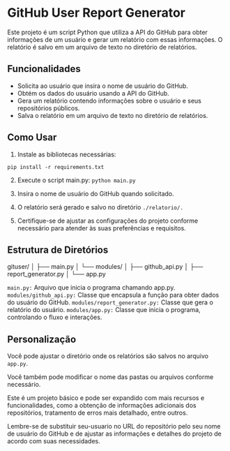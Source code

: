 # GitHub User Report Generator

Este projeto é um script Python que utiliza a API do GitHub para obter informações de um usuário e gerar um relatório com essas informações. O relatório é salvo em um arquivo de texto no diretório de relatórios.

## Funcionalidades

- Solicita ao usuário que insira o nome de usuário do GitHub.
- Obtém os dados do usuário usando a API do GitHub.
- Gera um relatório contendo informações sobre o usuário e seus repositórios públicos.
- Salva o relatório em um arquivo de texto no diretório de relatórios.

## Como Usar

1. Instale as bibliotecas necessárias:

`pip install -r requirements.txt `

2. Execute o script main.py:
` python main.py `

3. Insira o nome de usuário do GitHub quando solicitado.

4. O relatório será gerado e salvo no diretório `./relatorio/.`

5. Certifique-se de ajustar as configurações do projeto conforme necessário para atender às suas preferências e requisitos.

## Estrutura de Diretórios

gituser/
│
├── main.py
│
└── modules/
    │
    ├── github_api.py
    │
    ├── report_generator.py
    │
    └── app.py

`main.py:` Arquivo que inicia o programa chamando app.py.
`modules/github_api.py:` Classe que encapsula a função para obter dados do usuário do GitHub.
`modules/report_generator.py:` Classe que gera o relatório do usuário.
`modules/app.py:` Classe que inicia o programa, controlando o fluxo e interações.

## Personalização

Você pode ajustar o diretório onde os relatórios são salvos no arquivo `app.py`.

Você também pode modificar o nome das pastas ou arquivos conforme necessário.

Este é um projeto básico e pode ser expandido com mais recursos e funcionalidades, como a obtenção de informações adicionais dos repositórios, tratamento de erros mais detalhado, entre outros.

Lembre-se de substituir seu-usuario no URL do repositório pelo seu nome de usuário do GitHub e de ajustar as informações e detalhes do projeto de acordo com suas necessidades.